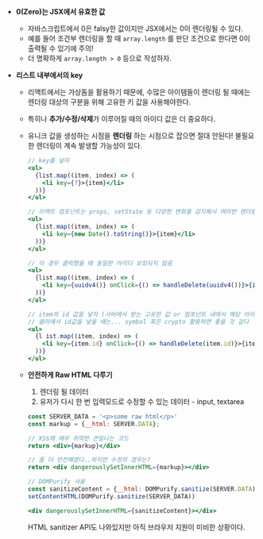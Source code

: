 - **0(Zero)는 JSX에서 유효한 값**
  - 자바스크립트에서 0은 falsy한 값이지만 JSX에서는 0이 렌더링될 수 있다.
  - 예를 들어 조건부 렌더링을 할 때 `array.length` 를 판단 조건으로 한다면 0이 출력될 수 있기에 주의!
  - 더 명확하게 `array.length > 0` 등으로 작성하자.

- **리스트 내부에서의 key**
  - 리액트에서는 가상돔을 활용하기 때문에, 수많은 아이템들이 렌더링 될 때에는 렌더링 대상의 구분을 위해 고유한 키 값을 사용해야한다.
  - 특히나 **추가/수정/삭제**가 이루어질 때의 아이디 값은 더 중요하다.
  - 유니크 값을 생성하는 시점을 **렌더링** 하는 시점으로 잡으면 절대 안된다! 불필요한 렌더링이 계속 발생할 가능성이 있다.

    ```jsx
    // key를 넣자
    <ul>
      {list.map((item, index) => (
        <li key={?}>{item}</li>
      ))}
    </ul>
    ```


    ```jsx
    // 리액트 컴포넌트는 props, setState 등 다양한 변화를 감지해서 여러번 렌더링을 하는데, 렌더링될 때마다 고유의 값을 계속해서 찍어내게 되기 때문에 좋지 않다!!
    <ul>
      {list.map((item, index) => (
        <li key={new Date().toString()}>{item}</li>
      ))}
    </ul>
    ```

    ```jsx
    // 이 경우 클릭했을 때 동일한 아이디 보장되지 않음
    <ul>
      {list.map((item, index) => (
        <li key={uuidv4()} onClick={() => handleDelete(uuidv4())}>{item}</li>
      ))}
    </ul>
    ```

    ```jsx
    // item의 id 값을 넣자 (서버에서 받는 고유한 값 or 컴포넌트 내에서 해당 아이템에 대한 id 부여)
    // 클라에서 id값을 넣을 때는... symbol 혹은 crypto 활용하면 좋을 것 같다
    <ul>
      {l ist.map((item, index) => (
        <li key={item.id} onClick={() => handleDelete(item.id)}>{item}</li>
      ))}
    </ul>
    ```

  - **안전하게 Raw HTML 다루기** 
    1. 렌더링 될 데이터
    2. 유저가 다시 한 번 입력모드로 수정할 수 있는 데이터 - input, textarea

    ```jsx
    const SERVER_DATA = '<p>some raw html</p>'
    const markup = {__html: SERVER.DATA};

    // XSS에 매우 취약한 큰일나는 코드 
    return <div>{markup}</div>

    // 좀 더 안전해졌다..하지만 수정의 경우는?
    return <div dangerouslySetInnerHTML={markup}></div>
    ```
    
    ```jsx
    // DOMPurify 사용
    const sanitizeContent = {__html: DOMPurify.sanitize(SERVER.DATA)};
    setContentHTML(DOMPurify.sanitize(SERVER_DATA))

    <div dangerouslySetInnerHTML={sanitizeContent}></div>
    ```

    HTML sanitizer API도 나와있지만 아직 브라우저 지원이 미비한 상황이다.
